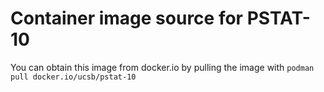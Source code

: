 # Container image source for PSTAT-10
You can obtain this image from docker.io by pulling the image with `podman pull docker.io/ucsb/pstat-10` 

